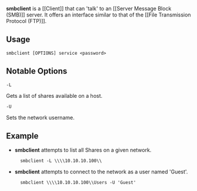 **smbclient** is a [[Client]] that can 'talk' to an [[Server Message Block (SMB)]] server. It offers an interface similar to that of the [[File Transmission Protocol (FTP)]]. 

## Usage

	smbclient [OPTIONS] service <password>

## Notable Options

	-L

Gets a list of shares available on a host. 

	-U

Sets the network username.

## Example

- **smbclient** attempts to list all Shares on a given network.

		smbclient -L \\\\10.10.10.100\\

- **smbclient** attempts to connect to the network as a user named 'Guest'. 

		smbclient \\\\10.10.10.100\\Users -U 'Guest'